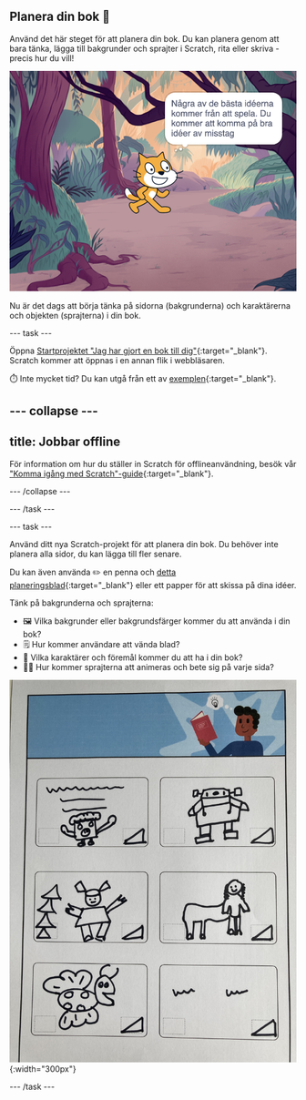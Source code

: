 ## Planera din bok 📔

Använd det här steget för att planera din bok. Du kan planera genom att bara tänka, lägga till bakgrunder och sprajter i Scratch, rita eller skriva - precis hur du vill!

![Scenen visar en sprajt som tänker, "Några av de bästa idéerna kommer från att spela. Du kommer att hitta bra idéer av en slump."](images/best-ideas.png)

Nu är det dags att börja tänka på sidorna (bakgrunderna) och karaktärerna och objekten (sprajterna) i din bok.

--- task ---

Öppna [Startprojektet "Jag har gjort en bok till dig"](https://scratch.mit.edu/projects/582223042/editor){:target="_blank"}. Scratch kommer att öppnas i en annan flik i webbläsaren.

⏱️ Inte mycket tid? Du kan utgå från ett av [exemplen](https://scratch.mit.edu/studios/29082370){:target="_blank"}.

--- collapse ---
---
title: Jobbar offline
---

För information om hur du ställer in Scratch för offlineanvändning, besök vår ["Komma igång med Scratch"-guide](https://projects.raspberrypi.org/en/projects/getting-started-scratch){:target="_blank"}.

--- /collapse ---

--- /task ---

--- task ---

Använd ditt nya Scratch-projekt för att planera din bok. Du behöver inte planera alla sidor, du kan lägga till fler senare.

Du kan även använda ✏️ en penna och [detta planeringsblad](resources/i-made-a-book-worksheet.pdf){:target="_blank"} eller ett papper för att skissa på dina idéer.

Tänk på bakgrunderna och sprajterna:
- 🖼️ Vilka bakgrunder eller bakgrundsfärger kommer du att använda i din bok?
- 🗒️ Hur kommer användare att vända blad?
- 🦁 Vilka karaktärer och föremål kommer du att ha i din bok?
- 🏃‍♀️ Hur kommer sprajterna att animeras och bete sig på varje sida?

![Ett exempel på det nedladdningsbara planeringsbladet ifyllt av ett barn. Handritade mönster fyller de sex rektanglarna på sidan.](images/design-example.jpg){:width="300px"}

--- /task ---
